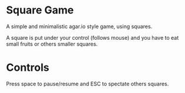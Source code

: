 # Square Game

A simple and minimalistic agar.io style game, using squares.

A square is put under your control (follows mouse) and you have to eat small fruits or others smaller squares. 

# Controls

Press space to pause/resume and ESC to spectate others squares.
